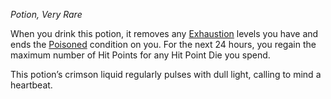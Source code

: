 _Potion, Very Rare_

When you drink this potion, it removes any [Exhaustion](https://www.dndbeyond.com/sources/dnd/free-rules/rules-glossary#ExhaustionCondition) levels you have and ends the [Poisoned](https://www.dndbeyond.com/sources/dnd/free-rules/rules-glossary#PoisonedCondition) condition on you. For the next 24 hours, you regain the maximum number of Hit Points for any Hit Point Die you spend.

This potion’s crimson liquid regularly pulses with dull light, calling to mind a heartbeat.